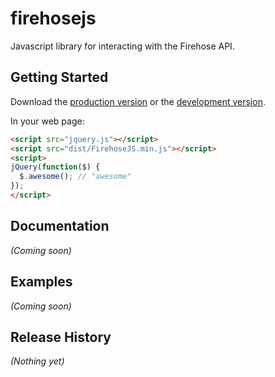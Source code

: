 # firehosejs

Javascript library for interacting with the Firehose API.

## Getting Started
Download the [production version][min] or the [development version][max].

[min]: https://raw.github.com/mysterioustrousers/FirehoseJS/master/dist/FirehoseJS.min.js
[max]: https://raw.github.com/mysterioustrousers/FirehoseJS/master/dist/FirehoseJS.js

In your web page:

```html
<script src="jquery.js"></script>
<script src="dist/FirehoseJS.min.js"></script>
<script>
jQuery(function($) {
  $.awesome(); // "awesome"
});
</script>
```

## Documentation
_(Coming soon)_

## Examples
_(Coming soon)_

## Release History
_(Nothing yet)_
